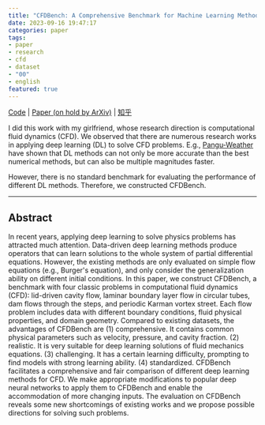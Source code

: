 ```yaml
---
title: "CFDBench: A Comprehensive Benchmark for Machine Learning Methods in Fluid Dynamics"
date: 2023-09-16 19:47:17
categories: paper
tags:
- paper
- research
- cfd
- dataset
- "00"
- english
featured: true
---
```


[Code](https://www.github.com/luo-yining/CFDBench) | [Paper (on hold by ArXiv)](...) | [知乎](https://zhuanlan.zhihu.com/p/656033757)

I did this work with my girlfriend, whose research direction is computational fluid dynamics (CFD). We observed that there are numerous research works in applying deep learning (DL) to solve CFD problems. E.g., [Pangu-Weather](https://github.com/198808xc/Pangu-Weather) have shown that DL methods can not only be more accurate than the best numerical methods, but can also be multiple magnitudes faster.

<!-- more -->

However, there is no standard benchmark for evaluating the performance of different DL methods. Therefore, we constructed CFDBench.

---

## Abstract

In recent years, applying deep learning to solve physics problems has attracted much attention. Data-driven deep learning methods produce operators that can learn solutions to the whole system of partial differential equations. However, the existing methods are only evaluated on simple flow equations (e.g., Burger's equation), and only consider the generalization ability on different initial conditions. In this paper, we construct CFDBench, a benchmark with four classic problems in computational fluid dynamics (CFD): lid-driven cavity flow, laminar boundary layer flow in circular tubes, dam flows through the steps, and periodic Karman vortex street. Each flow problem includes data with different boundary conditions, fluid physical properties, and domain geometry. Compared to existing datasets, the advantages of CFDBench are (1) comprehensive. It contains common physical parameters such as velocity, pressure, and cavity fraction. (2) realistic. It is very suitable for deep learning solutions of fluid mechanics equations. (3) challenging. It has a certain learning difficulty, prompting to find models with strong learning ability. (4) standardized. CFDBench facilitates a comprehensive and fair comparison of different deep learning methods for CFD. We make appropriate modifications to popular deep neural networks to apply them to CFDBench and enable the accommodation of more changing inputs. The evaluation on CFDBench reveals some new shortcomings of existing works and we propose possible directions for solving such problems.
